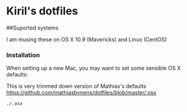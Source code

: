 # Kiril's dotfiles


##Suported systems

I am musing these on OS X 10.9 (Mavericks) and Linux (CentOS)

### Installation
When setting up a new Mac, you may want to set some sensible OS X defaults:

This is very trimmed down version of Mathias's defaults  https://github.com/mathiasbynens/dotfiles/blob/master/.osx

```bash
./.osx
```
